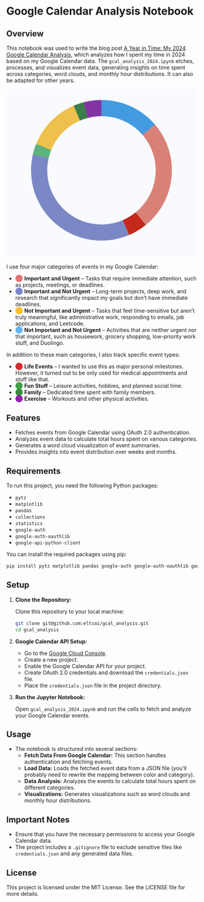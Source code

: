 # Google Calendar Analysis Notebook

## Overview

This notebook was used to write the blog post [A Year in Time: My 2024 Google Calendar Analysis](https://eltsai.github.io/posts/2025/03/gcal-analysis/), which analyzes how I spent my time in 2024 based on my Google Calendar data. The `gcal_analysis_2024.ipynb` etches, processes, and visualizes event data, generating insights on time spent across categories, word clouds, and monthly hour distributions. It can also be adapted for other years.

![](imgs/2024_gcal_overview.png)

I use four major categories of events in my Google Calendar:

<ul>
  <li><span style="color: #E57373;">&#11044;</span> <strong>Important and Urgent</strong> – Tasks that require immediate attention, such as projects, meetings, or deadlines.</li>
  <li><span style="color: #7986CB;">&#11044;</span> <strong>Important and Not Urgent</strong> – Long-term projects, deep work, and research that significantly impact my goals but don’t have immediate deadlines.</li>
  <li><span style="color: #FBC02D;">&#11044;</span> <strong>Not Important and Urgent</strong> – Tasks that feel time-sensitive but aren’t truly meaningful, like administrative work, responding to emails, job applications, and Leetcode.</li>
  <li><span style="color: #64B5F6;">&#11044;</span> <strong>Not Important and Not Urgent</strong> – Activities that are neither urgent nor that important, such as housework, grocery shopping, low-priority work stuff, and Duolingo.</li>
</ul>

<p>In addition to these main categories, I also track specific event types:</p>

<ul>
  <li><span style="color: #D32F2F;">&#11044;</span> <strong>Life Events</strong> – I wanted to use this as major personal milestones. However, it turned out to be only used for medical appointments and stuff like that.</li>
  <li><span style="color: #43A047;">&#11044;</span> <strong>Fun Stuff</strong> – Leisure activities, hobbies, and planned social time.</li>
  <li><span style="color: #388E3C;">&#11044;</span> <strong>Family</strong> – Dedicated time spent with family members.</li>
  <li><span style="color: #8E24AA;">&#11044;</span> <strong>Exercise</strong> – Workouts and other physical activities.</li>
</ul>

## Features

- Fetches events from Google Calendar using OAuth 2.0 authentication.
- Analyzes event data to calculate total hours spent on various categories.
- Generates a word cloud visualization of event summaries.
- Provides insights into event distribution over weeks and months.

## Requirements

To run this project, you need the following Python packages:

- `pytz`
- `matplotlib`
- `pandas`
- `collections`
- `statistics`
- `google-auth`
- `google-auth-oauthlib`
- `google-api-python-client`

You can install the required packages using pip:

```bash
pip install pytz matplotlib pandas google-auth google-auth-oauthlib google-api-python-client
```

## Setup

1. **Clone the Repository:**

   Clone this repository to your local machine:

   ```bash
   git clone git@github.com:eltsai/gcal_analysis.git
   cd gcal_analysis
   ```

2. **Google Calendar API Setup:**

   - Go to the [Google Cloud Console](https://console.cloud.google.com/).
   - Create a new project.
   - Enable the Google Calendar API for your project.
   - Create OAuth 2.0 credentials and download the `credentials.json` file.
   - Place the `credentials.json` file in the project directory.

3. **Run the Jupyter Notebook:**

   Open `gcal_analysis_2024.ipynb` and run the cells to fetch and analyze your Google Calendar events.

## Usage

- The notebook is structured into several sections:
  - **Fetch Data From Google Calendar:** This section handles authentication and fetching events.
  - **Load Data:** Loads the fetched event data from a JSON file (you'll probably need to rewrite the mapping between color and category).
  - **Data Analysis:** Analyzes the events to calculate total hours spent on different categories.
  - **Visualizations:** Generates visualizations such as word clouds and monthly hour distributions.

## Important Notes

- Ensure that you have the necessary permissions to access your Google Calendar data.
- The project includes a `.gitignore` file to exclude sensitive files like `credentials.json` and any generated data files.

## License

This project is licensed under the MIT License. See the LICENSE file for more details.